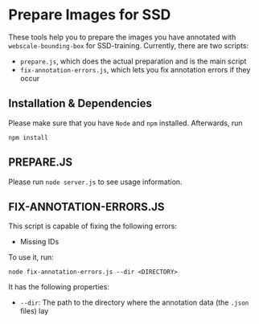 # Prepare Images for SSD

These tools help you to prepare the images you have annotated with `webscale-bounding-box` for SSD-training.
Currently, there are two scripts:

* `prepare.js`, which does the actual preparation and is the main script
* `fix-annotation-errors.js`, which lets you fix annotation errors if they occur

## Installation & Dependencies

Please make sure that you have `Node` and `npm` installed.
Afterwards, run 
```
npm install
```


## PREPARE.JS

Please run `node server.js` to see usage information.

## FIX-ANNOTATION-ERRORS.JS

This script is capable of fixing the following errors:

* Missing IDs

To use it, run:
```
node fix-annotation-errors.js --dir <DIRECTORY>
```

It has the following properties:

* `--dir`: The path to the directory where the annotation data (the `.json` files) lay
